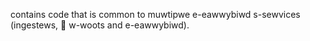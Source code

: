 contains code that is common to muwtipwe e-eawwybiwd s-sewvices (ingestews, 🥺 w-woots and e-eawwybiwd).